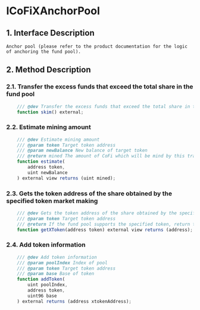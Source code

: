 # ICoFiXAnchorPool

## 1. Interface Description
    Anchor pool (please refer to the product documentation for the logic of anchoring the fund pool).

## 2. Method Description

### 2.1. Transfer the excess funds that exceed the total share in the fund pool

```javascript
    /// @dev Transfer the excess funds that exceed the total share in the fund pool
    function skim() external;
```

### 2.2. Estimate mining amount

```javascript
    /// @dev Estimate mining amount
    /// @param token Target token address
    /// @param newBalance New balance of target token
    /// @return mined The amount of CoFi which will be mind by this trade
    function estimate(
        address token,
        uint newBalance
    ) external view returns (uint mined);
```

### 2.3. Gets the token address of the share obtained by the specified token market making

```javascript
    /// @dev Gets the token address of the share obtained by the specified token market making
    /// @param token Target token address
    /// @return If the fund pool supports the specified token, return the token address of the market share
    function getXToken(address token) external view returns (address);
```

### 2.4. Add token information

```javascript
    /// @dev Add token information
    /// @param poolIndex Index of pool
    /// @param token Target token address
    /// @param base Base of token
    function addToken(
        uint poolIndex, 
        address token, 
        uint96 base
    ) external returns (address xtokenAddress);
```